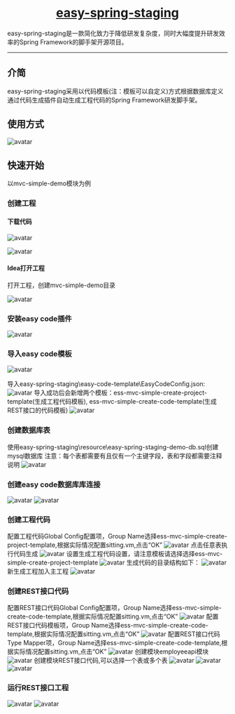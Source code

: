 <h1 align="center"><a href="https://github.com/easy-spring-staging/easy-spring-staging" target="_blank">easy-spring-staging</a></h1>
easy-spring-staging是一款简化致力于降低研发复杂度，同时大幅度提升研发效率的Spring Framework的脚手架开源项目。

------------------------------

## 介简
easy-spring-staging采用以代码模板(注：模板可以自定义)方式根据数据库定义通过代码生成插件自动生成工程代码的Spring Framework研发脚手架。
##  使用方式
![avatar](http://m.qpic.cn/psc?/V51ZBlr00lMhVT1pEITA4aBZaC1BLPNL/6tCTPh7N*X6CBkvkDvKlZQ6Oel6VsOPS1qmkUUDALslat8GPSIUfmyPIe4GiMcs6EipZys2ZVaxvhGfcJLVfWTlD4saIVePsTpheMBbjPyg!/b&bo=AQPIAgEDyAIDByI!&rf=viewer_4)

##  快速开始
以mvc-simple-demo模块为例
### 创建工程
#### 下载代码
![avatar](http://m.qpic.cn/psc?/V51ZBlr00lMhVT1pEITA4aBZaC1BLPNL/6tCTPh7N*X6CBkvkDvKlZaNo7*.f1s0XsX8MkLKxkCZPkHfahlU8nOmPtKbTKWqOkHMwxzoRVqPfxyHQ83q45HcpNrqge27pPE8YnyK541g!/b&bo=tgPWAAAAAAADB0E!&rf=viewer_4)

![avatar](http://m.qpic.cn/psc?/V51ZBlr00lMhVT1pEITA4aBZaC1BLPNL/6tCTPh7N*X6CBkvkDvKlZYrXzh3NBJ2V5TH*6lPYyMf18M*a07R1nXc5QArrhfy0t7iY16MyFBm5zWBEx*tbG35vb*8HXzqxS6sUqLt0YHQ!/b&bo=gQI0AQAAAAADB5Q!&rf=viewer_4)

#### Idea打开工程
打开工程，创建mvc-simple-demo目录

![avatar](http://m.qpic.cn/psc?/V51ZBlr00lMhVT1pEITA4aBZaC1BLPNL/6tCTPh7N*X6CBkvkDvKlZbMnCTw*yQ.WafgbNzTKShJpANHeHChsG9YpYWS1D6*KNYLgSqrf08LSUTpc.lAR*Yp8sK1xAfmqujSJxa2xQos!/b&bo=owP5AaMD.QEDByI!&rf=viewer_4)
### 安装easy code插件

![avatar](http://m.qpic.cn/psc?/V51ZBlr00lMhVT1pEITA4aBZaC1BLPNL/6tCTPh7N*X6CBkvkDvKlZbMnCTw*yQ.WafgbNzTKShJpANHeHChsG9YpYWS1D6*KNYLgSqrf08LSUTpc.lAR*Yp8sK1xAfmqujSJxa2xQos!/b&bo=owP5AaMD.QEDFzI!&rf=viewer_4)
### 导入easy code模板
![avatar](http://m.qpic.cn/psc?/V51ZBlr00lMhVT1pEITA4aBZaC1BLPNL/6tCTPh7N*X6CBkvkDvKlZbsOTxeQ3NKlFCNvuug7Hhb5L0LUr85IUvg0vNOVVjzXeNgiXzVxJDaMAJEtqsv6FejfwnKiBWZ4ezvK6iNAUAY!/b&bo=4QPKAgAAAAADBwg!&rf=viewer_4)

导入easy-spring-staging\easy-code-template\EasyCodeConfig.json:
![avatar](http://m.qpic.cn/psc?/V51ZBlr00lMhVT1pEITA4aBZaC1BLPNL/6tCTPh7N*X6CBkvkDvKlZXK3DNO5ZS7JH40gMZ1JJds382N05cOv*tK4htn77xPPyphBMtLgTFSOO7Bi2UWr*RU*p18IKYKpy1d*z1QT6Ro!/b&bo=3APDAtwDwwIDByI!&rf=viewer_4)
导入成功后会新增两个模板：ess-mvc-simple-create-project-template(生成工程代码模板), ess-mvc-simple-create-code-template(生成REST接口的代码模板)
![avatar](http://m.qpic.cn/psc?/V51ZBlr00lMhVT1pEITA4aBZaC1BLPNL/6tCTPh7N*X6CBkvkDvKlZbabvMCakl4W3HLkXL14fIWF2nD1Hs94u2RonXHBeSjHZ6Z0uSELmoky1THbf*Piu3tw3VXoYIbtjp*3tVIKLmA!/b&bo=5wPHAucDxwIDByI!&rf=viewer_4)

### 创建数据库表
使用easy-spring-staging\resource\easy-spring-staging-demo-db.sql创建mysql数据库
注意：每个表都需要有且仅有一个主键字段，表和字段都需要注释说明
![avatar](http://m.qpic.cn/psc?/V51ZBlr00lMhVT1pEITA4aBZaC1BLPNL/6tCTPh7N*X6CBkvkDvKlZYWskPjV36AFsNsrDyODtl3uZzqNchI*ti.f2LfFX.w*F81o2ZmDiXXhSTbcuk0Ky*6aD*y.oaBhK*.VzVObaus!/b&bo=EASgARAEoAEDByI!&rf=viewer_4)
### 创建easy code数据库库连接
![avatar](http://m.qpic.cn/psc?/V51ZBlr00lMhVT1pEITA4aBZaC1BLPNL/6tCTPh7N*X6CBkvkDvKlZdHbaUS*Iprsr9JLk9JuvkPYUXflqLvFy2ELIU.gMPiFcRocD*JEKU*d.3RK9iDszbkG1klW.kCHXTpuCIB9Nbo!/b&bo=nQVTA50FUwMDByI!&rf=viewer_4)
![avatar](http://m.qpic.cn/psc?/V51ZBlr00lMhVT1pEITA4aBZaC1BLPNL/6tCTPh7N*X6CBkvkDvKlZYpyb7AI3Aj0iEfOiKdg*fLKJUVt6HGgGUlUY8J2fnKJsNCnbuGjd3oICcGwyf672cxANkpv0.KG0KZkD6mLzr0!/b&bo=tgORAbYDkQEDByI!&rf=viewer_4)

### 创建工程代码
配置工程代码Global Config配置项，Group Name选择ess-mvc-simple-create-project-template,根据实际情况配置sitting.vm,点击“OK”
![avatar](http://m.qpic.cn/psc?/V51ZBlr00lMhVT1pEITA4aBZaC1BLPNL/6tCTPh7N*X6CBkvkDvKlZY3QyqCZzXbQ46qDNEH2y.J*Hlc3L4KtOK6b9Gcs9dW8I8Gnu7UQJSNCXgDnh5i3OZ6m7KraHqPdZ70heiN4cLg!/b&bo=cwcGBHMHBgQDByI!&rf=viewer_4)
点击任意表执行代码生成
![avatar](http://m.qpic.cn/psc?/V51ZBlr00lMhVT1pEITA4aBZaC1BLPNL/6tCTPh7N*X6CBkvkDvKlZdtJXUodHrjkcTDmlmJeDbF3zqgYKfudgTu.5LwlXld3iFtyDfJF5SiIh4oaxP2OAu7CMR8TPWSrLwjj6AZ2Dlc!/b&bo=igJlAYoCZQEDFzI!&rf=viewer_4)
设置生成工程代码设置，请注意模板请选择选择ess-mvc-simple-create-project-template
![avatar](http://m.qpic.cn/psc?/V51ZBlr00lMhVT1pEITA4aBZaC1BLPNL/6tCTPh7N*X6CBkvkDvKlZf5rzGZu58FKhStpi8kkiK9GUpbbj3N7CeY1Ai5jWp37Mva1r0ltRwXRWI9iXFGh57tV62EFCAxOjNWFlp08xgU!/b&bo=ZgeuA2YHrgMDJwI!&rf=viewer_4)
生成代码的目录结构如下：
![avatar](http://m.qpic.cn/psc?/V51ZBlr00lMhVT1pEITA4aBZaC1BLPNL/6tCTPh7N*X6CBkvkDvKlZT01gnqCvGxh*Te75zfGwU0f5GOX8mjkoj9Uxnrq9UknhGKQEr4vh6J7NtwtLDcPhJ7DTqoLWn2byYqH0JxGu7s!/b&bo=QgJ.A0ICfgMDFzI!&rf=viewer_4)
新生成工程加入主工程
![avatar](http://m.qpic.cn/psc?/V51ZBlr00lMhVT1pEITA4aBZaC1BLPNL/6tCTPh7N*X6CBkvkDvKlZQZ0Ki4PM21epzyLw24D0QdC3rxzS7An9eaRACV5H8OUQjcmn55waN2ZRZz1xfKtgqCHOni2Kc3cz69G0wpF9qk!/b&bo=UQaPA1EGjwMDJwI!&rf=viewer_4)

### 创建REST接口代码
配置REST接口代码Global Config配置项，Group Name选择ess-mvc-simple-create-code-template,根据实际情况配置sitting.vm,点击“OK”
![avatar](http://m.qpic.cn/psc?/V51ZBlr00lMhVT1pEITA4aBZaC1BLPNL/6tCTPh7N*X6CBkvkDvKlZW44rz29p3WlPCmt1kVfeoU45WH0gQj5EnIrih.wl1YG0a*YPX9lFnMLkvdwAi6wZNDAhj5TjfNU*K2sLG4gaeI!/b&bo=LwcyAy8HMgMDByI!&rf=viewer_4)
配置REST接口代码模板项，Group Name选择ess-mvc-simple-create-code-template,根据实际情况配置sitting.vm,点击“OK”
![avatar](http://m.qpic.cn/psc?/V51ZBlr00lMhVT1pEITA4aBZaC1BLPNL/6tCTPh7N*X6CBkvkDvKlZfMHLmI6zKHdAZDszdMVB0W.8Dcq1OM9vxcYn4ARg8eK48W0BKfjwFThNfN1rSRe4M**FS2wRMwxM9pYifqku34!/b&bo=ZwcNBGcHDQQDFzI!&rf=viewer_4)
配置REST接口代码Type Mapper项，Group Name选择ess-mvc-simple-create-code-template,根据实际情况配置sitting.vm,点击“OK”
![avatar](http://m.qpic.cn/psc?/V51ZBlr00lMhVT1pEITA4aBZaC1BLPNL/6tCTPh7N*X6CBkvkDvKlZSV9y5*GbfOM2piPaXGkvYTrPJhxHFyWZ1ax3ueKXdA4jALiIKVupezp*65g1YRNM52s1aEXdPm36l9PeAwGfoM!/b&bo=aQcQBGkHEAQDFzI!&rf=viewer_4)
创建模块employeeapi模块
![avatar](http://m.qpic.cn/psc?/V51ZBlr00lMhVT1pEITA4aBZaC1BLPNL/6tCTPh7N*X6CBkvkDvKlZerGXi5i*mKCOZUwBs9LanoBMpaia5De9Km1yZPJCSudSVt12CP*CHse7VKb52w4vWyvYuc*bbhrSuXgzNQiYWY!/b&bo=iwLVA4sC1QMDByI!&rf=viewer_4)
创建模块REST接口代码,可以选择一个表或多个表
![avatar](http://m.qpic.cn/psc?/V51ZBlr00lMhVT1pEITA4aBZaC1BLPNL/6tCTPh7N*X6CBkvkDvKlZYPX8FzJ.oWX9.ry7u6YSmZiVBV8YGudBTcJOzHovOdv1HCVqpmU3xT9NABWeD7sRIOx5aC8vUtVfL*dg0si76I!/b&bo=igJlAYoCZQEDFzI!&rf=viewer_4)
![avatar](http://m.qpic.cn/psc?/V51ZBlr00lMhVT1pEITA4aBZaC1BLPNL/6tCTPh7N*X6CBkvkDvKlZY1QubLpJmvkGV2.PMXrtKrpX7E8VWT728DIVxpaS9YzSvDPR8v0mUPOs15d74cy4Ggo.0YugwG4LRvm2ieoib0!/b&bo=dgfyA3YH8gMDJwI!&rf=viewer_4)
![avatar](http://m.qpic.cn/psc?/V51ZBlr00lMhVT1pEITA4aBZaC1BLPNL/6tCTPh7N*X6CBkvkDvKlZVl4BmBEhqrQyY2kGX3oo20PdgEE7.v8415J33AJD.yTfrcM5uRYKYQQ8FOnK9KxPpQRroGCLu656sx23pLB4o0!/b&bo=BwL9AwcC*QMDFzI!&rf=viewer_4)

### 运行REST接口工程
![avatar](http://m.qpic.cn/psc?/V51ZBlr00lMhVT1pEITA4aBZaC1BLPNL/6tCTPh7N*X6CBkvkDvKlZb.MSAxnLgL0QgSECLYGAHb*inrba*89Ih49M5badKd*QtE1ek1zoq5fSh8OaEM6C0fP1zdb4j.b4GR3h3yaEig!/b&bo=gAcaBIAHGgQDJwI!&rf=viewer_4)
![avatar](http://m.qpic.cn/psc?/V51ZBlr00lMhVT1pEITA4aBZaC1BLPNL/6tCTPh7N*X6CBkvkDvKlZTYrtx30CHqYHS5Sa3uK5nMyHP58*GXqShXvQvQXZ9w97P7JIrza9DjZHqExlZqSRoYpXPMtF8XR0n*xsYGCKaM!/b&bo=gAezA4AHswMDFzI!&rf=viewer_4)


